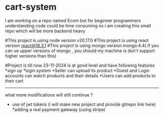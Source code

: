 # cart-system

I am working on a repo named Ecom but for beginner programmers understanding code  could be time consuming so i am creating this small repo which will be more backend heavy 

#This project is using node version v20.17.0
#This project is using react version react@18.3.1
#This project is using mongo version mongo:4.4( if you can ue upper versions of mongo , you should my machine is don't support higher versions than this)

#Project is till now 23-11-2024 is at good level and have following features 
*sign up 
*login system
*Seller can upload its product 
*Guest and Login accounts can watch products and their details 
*Users can add products to their cart 

--------------------------------------
what more modifications will still continue ?
* use of jwt tokens  (i will make new project and provide gitrepo link here)
*adding a real payment gateway (using stripe)



